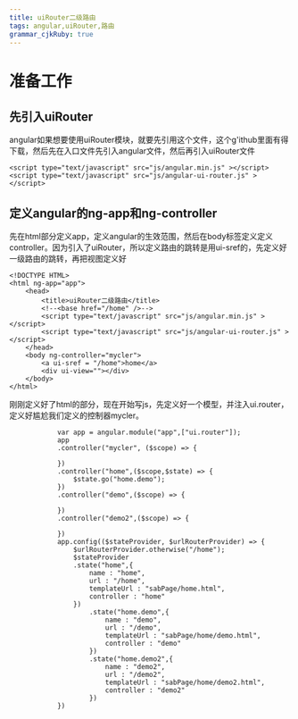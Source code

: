 ```yaml
---
title: uiRouter二级路由
tags: angular,uiRouter,路由
grammar_cjkRuby: true
---
```



# 准备工作
## 先引入uiRouter
angular如果想要使用uiRouter模块，就要先引用这个文件，这个g'ithub里面有得下载，然后先在入口文件先引入angular文件，然后再引入uiRouter文件

```
<script type="text/javascript" src="js/angular.min.js" ></script>
<script type="text/javascript" src="js/angular-ui-router.js" ></script>
```


## 定义angular的ng-app和ng-controller

先在html部分定义app，定义angular的生效范围，然后在body标签定义定义controller。因为引入了uiRouter，所以定义路由的跳转是用ui-sref的，先定义好一级路由的跳转，再把视图定义好
```
<!DOCTYPE HTML>
<html ng-app="app">
	<head>
		<title>uiRouter二级路由</title>
		<!--<base href="/home" />-->
		<script type="text/javascript" src="js/angular.min.js" ></script>
		<script type="text/javascript" src="js/angular-ui-router.js" ></script>
	</head>
	<body ng-controller="mycler">
		<a ui-sref = "/home">home</a>
		<div ui-view=""></div>
	</body>
</html>
```
刚刚定义好了html的部分，现在开始写js，先定义好一个模型，并注入ui.router，定义好尴尬我们定义的控制器mycler。

```
			var app = angular.module("app",["ui.router"]);
			app
			.controller("mycler", ($scope) => {
				
			})
			.controller("home",($scope,$state) => {
				$state.go("home.demo");
			})
			.controller("demo",($scope) => {
				
			})
			.controller("demo2",($scope) => {
				
			})
			app.config(($stateProvider, $urlRouterProvider) => {
				$urlRouterProvider.otherwise("/home");
				$stateProvider
				.state("home",{
					name : "home",
					url : "/home",
					templateUrl : "sabPage/home.html",
					controller : "home"
				})
					.state("home.demo",{
						name : "demo",
						url : "/demo",
						templateUrl : "sabPage/home/demo.html",
						controller : "demo"
					})
					.state("home.demo2",{
						name : "demo2",
						url : "/demo2",
						templateUrl : "sabPage/home/demo2.html",
						controller : "demo2"
					})
			})
```